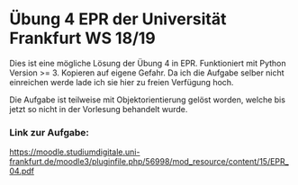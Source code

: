 # Übung 4 EPR der Universität Frankfurt WS 18/19 
Dies ist eine mögliche Lösung der Übung 4 in EPR. Funktioniert mit Python Version >= 3. 
Kopieren auf eigene Gefahr. Da ich die Aufgabe selber nicht einreichen werde lade ich sie hier zu freien Verfügung hoch.

Die Aufgabe ist teilweise mit Objektorientierung gelöst worden, welche bis jetzt so nicht in der Vorlesung behandelt wurde.

### Link zur Aufgabe:
https://moodle.studiumdigitale.uni-frankfurt.de/moodle3/pluginfile.php/56998/mod_resource/content/15/EPR_04.pdf